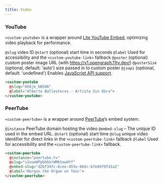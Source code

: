 ```yaml
---
title: Video
---
```


### YouTube

`<custom-youtube>` is a wrapper around [Lite YouTube Embed](https://github.com/paulirish/lite-youtube-embed), optimizing video playback for performance.

`@slug` video ID
`@start` (optional) start time in seconds
`@label` Used for accessibility and the `<custom-youtube-link>` fallback
`@poster` (optional) custom poster image URL (with https://v1.opengraph.11ty.dev/)
`@posterSize` (optional, default: 'auto') size passed in to custom poster
`@jsapi` (optional, default: 'undefined') Enables [JavaScript API support](https://github.com/paulirish/lite-youtube-embed?tab=readme-ov-file#access-the-youtube-iframe-player-api).

```html
<custom-youtube
  @slug="Ah6je_bBSH8"
  @label="Alberto Ballesteros - Artista Sin Obra">
</custom-youtube>
```

<div><custom-youtube @slug="Ah6je_bBSH8" @label="Alberto Ballesteros - Artista Sin Obra"> </custom-youtube></div>

### PeerTube

`<custom-peertube>` is a wrapper around [PeerTube](https://joinpeertube.org/)’s embed system.

`@instance` PeerTube domain hosting the video
`@embed-slug` – The unique ID used in the embed URL.
`@start` (optional) start time
`@slug` unique video identifier for direct links in the `<custom-peertube-link>` fallback
`@label` Used for accessibility and the `<custom-peertube-link>` fallback.

```html
<custom-peertube
  @instance="peertube.tv"
  @slug="s2oueWPpbhhUrWM6tewHYf"
  @embed-slug="d2bf34fc-6cee-455e-86dc-b7e8979fd1a2"
  @label='Morgan the Organ on Tour'>
</custom-peertube>
```
<div>
<custom-peertube
  @instance="peertube.tv"
  @slug="s2oueWPpbhhUrWM6tewHYf"
  @embed-slug="d2bf34fc-6cee-455e-86dc-b7e8979fd1a2"
  @label='Morgan the Organ on Tour'>
</custom-peertube>
</div>